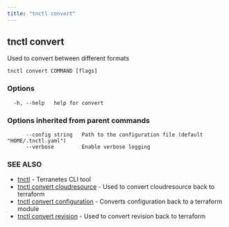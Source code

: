 ```yaml
---
title: "tnctl convert"
---
```

## tnctl convert

Used to convert between different formats

```
tnctl convert COMMAND [flags]
```

### Options

```
  -h, --help   help for convert
```

### Options inherited from parent commands

```
      --config string   Path to the configuration file (default "HOME/.tnctl.yaml")
      --verbose         Enable verbose logging
```

### SEE ALSO

* [tnctl](../tnctl)	 - Terranetes CLI tool
* [tnctl convert cloudresource](../tnctl_convert_cloudresource)	 - Used to convert cloudresource back to terraform
* [tnctl convert configuration](../tnctl_convert_configuration)	 - Converts configuration back to a terraform module
* [tnctl convert revision](../tnctl_convert_revision)	 - Used to convert revision back to terraform

